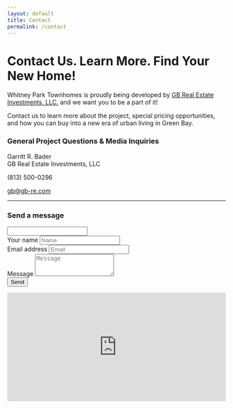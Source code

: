 ```yaml
---
layout: default
title: Contact
permalink: /contact
---
```


# Contact Us. Learn More. Find Your New Home!

Whitney Park Townhomes is proudly being developed by [GB Real Estate Investments, LLC.](http://gb-re.com) and we want you to be a part of it!

Contact us to learn more about the project, special pricing opportunities, and how you can buy into a new era of urban living in Green Bay.

<div class="row">
  <div class="col-md-4">
    <h3>General Project Questions & Media Inquiries</h3>
    <p>Garritt R. Bader<br>GB Real Estate Investments, LLC</p>
    <p><span class="glyphicon glyphicon-earphone"></span> (813) 500-0296</p>
    <p><span class="glyphicon glyphicon-envelope"></span> <a href="mailto:gb@gb-re.com">gb@gb-re.com</a></p>
    <hr class="visible-sm visible-xs">
  </div>
  <div class="col-md-8">
    <h3>Send a message</h3>
    <form action="https://formspree.io/kevin@sandcastle.co" method="POST">
      <input type="text" name="_gotcha">
      <input type="hidden" name="_next" value="http://whitneypark.com/thank-you">
      <!-- all your input fields here.... -->
      <div class="form-group">
        <label class="sr-only" for="name">Your name</label>
        <input type="text" class="form-control" id="name" name="name" placeholder="Name">
      </div>
      <div class="form-group">
        <label class="sr-only" for="email">Email address</label>
        <input type="email" class="form-control" id="email" name="email" placeholder="Email">
      </div>
      <div class="form-group">
        <label class="sr-only" for="message">Message</label>
        <textarea id="message" class="form-control" rows="3" name="message" placeholder="Message"></textarea>
      </div>
      <button type="submit" class="btn btn-default">Send</button>
    </form>
  </div>
  <div class="col-md-12">
    <div class="card">
      <iframe src="https://www.google.com/maps/embed?pb=!1m18!1m12!1m3!1d2845.1165985956145!2d-88.00707688504961!3d44.512765079101236!2m3!1f0!2f0!3f0!3m2!1i1024!2i768!4f13.1!3m3!1m2!1s0x8802e53632d9e7a3%3A0x378cdd70002da499!2s300+N+Van+Buren+St%2C+Green+Bay%2C+WI+54301!5e0!3m2!1sen!2sus!4v1467162496622" width="100%" height="250" frameborder="0" style="border:0" allowfullscreen></iframe>
    </div>
  </div>
</div>
